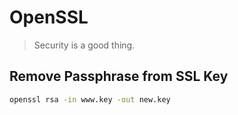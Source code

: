 # OpenSSL

> Security is a good thing.

## Remove Passphrase from SSL Key
```bash
openssl rsa -in www.key -out new.key
```
